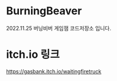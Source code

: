 # BurningBeaver
2022.11.25 버닝비버 게임잼 코드저장소 입니다.

# itch.io 링크

https://gasbank.itch.io/waitingfiretruck
